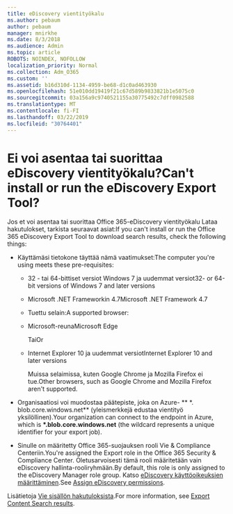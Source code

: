 ```yaml
---
title: eDiscovery vientityökalu
ms.author: pebaum
author: pebaum
manager: mnirkhe
ms.date: 8/3/2018
ms.audience: Admin
ms.topic: article
ROBOTS: NOINDEX, NOFOLLOW
localization_priority: Normal
ms.collection: Adm_O365
ms.custom: ''
ms.assetid: b16d310d-1134-4959-be68-d1c0ad463930
ms.openlocfilehash: 51e010dd19419f21c67d589b9833821b1e5075c0
ms.sourcegitcommit: 03a156a9c9740521155a30775492c7dff0982588
ms.translationtype: MT
ms.contentlocale: fi-FI
ms.lasthandoff: 03/22/2019
ms.locfileid: "30764401"
---
```

# <a name="cant-install-or-run-the-ediscovery-export-tool"></a><span data-ttu-id="10770-102">Ei voi asentaa tai suorittaa eDiscovery vientityökalu?</span><span class="sxs-lookup"><span data-stu-id="10770-102">Can't install or run the eDiscovery Export Tool?</span></span>

<span data-ttu-id="10770-103">Jos et voi asentaa tai suorittaa Office 365-eDiscovery vientityökalu Lataa hakutulokset, tarkista seuraavat asiat:</span><span class="sxs-lookup"><span data-stu-id="10770-103">If you can't install or run the Office 365 eDiscovery Export Tool to download search results, check the following things:</span></span>
  
- <span data-ttu-id="10770-104">Käyttämäsi tietokone täyttää nämä vaatimukset:</span><span class="sxs-lookup"><span data-stu-id="10770-104">The computer you're using meets these pre-requisites:</span></span>
    
  - <span data-ttu-id="10770-105">32 - tai 64-bittiset versiot Windows 7 ja uudemmat versiot</span><span class="sxs-lookup"><span data-stu-id="10770-105">32- or 64-bit versions of Windows 7 and later versions</span></span>
    
  - <span data-ttu-id="10770-106">Microsoft .NET Frameworkin 4.7</span><span class="sxs-lookup"><span data-stu-id="10770-106">Microsoft .NET Framework 4.7</span></span>
    
  - <span data-ttu-id="10770-107">Tuettu selain:</span><span class="sxs-lookup"><span data-stu-id="10770-107">A supported browser:</span></span>
    
  - <span data-ttu-id="10770-108">Microsoft-reuna</span><span class="sxs-lookup"><span data-stu-id="10770-108">Microsoft Edge</span></span>
    
    <span data-ttu-id="10770-109">Tai</span><span class="sxs-lookup"><span data-stu-id="10770-109">Or</span></span>
    
  - <span data-ttu-id="10770-110">Internet Explorer 10 ja uudemmat versiot</span><span class="sxs-lookup"><span data-stu-id="10770-110">Internet Explorer 10 and later versions</span></span>
    
    <span data-ttu-id="10770-111">Muissa selaimissa, kuten Google Chrome ja Mozilla Firefox ei tue.</span><span class="sxs-lookup"><span data-stu-id="10770-111">Other browsers, such as Google Chrome and Mozilla Firefox aren't supported.</span></span>
    
- <span data-ttu-id="10770-112">Organisaatiosi voi muodostaa päätepiste, joka on Azure- \*\* \*. blob.core.windows.net\*\* (yleismerkkejä edustaa vientityö yksilöllinen).</span><span class="sxs-lookup"><span data-stu-id="10770-112">Your organization can connect to the endpoint in Azure, which is **\*.blob.core.windows.net** (the wildcard represents a unique identifier for your export job).</span></span> 
    
- <span data-ttu-id="10770-113">Sinulle on määritetty Office 365-suojauksen rooli Vie &amp; Compliance Centeriin.</span><span class="sxs-lookup"><span data-stu-id="10770-113">You're assigned the Export role in the Office 365 Security &amp; Compliance Center.</span></span> <span data-ttu-id="10770-114">Oletusarvoisesti tämä rooli määritetään vain eDiscovery hallinta-rooliryhmään.</span><span class="sxs-lookup"><span data-stu-id="10770-114">By default, this role is only assigned to the eDiscovery Manager role group.</span></span> <span data-ttu-id="10770-115">Katso [eDiscovery käyttöoikeuksien määrittäminen](https://support.office.com/article/assign-ediscovery-permissions-in-the-office-365-security-compliance-center-5b9a067b-9d2e-4aa5-bb33-99d8c0d0b5d7#moreinfo).</span><span class="sxs-lookup"><span data-stu-id="10770-115">See [Assign eDiscovery permissions](https://support.office.com/article/assign-ediscovery-permissions-in-the-office-365-security-compliance-center-5b9a067b-9d2e-4aa5-bb33-99d8c0d0b5d7#moreinfo).</span></span>
    
<span data-ttu-id="10770-116">Lisätietoja [Vie sisällön hakutuloksista](https://support.office.com/article/Export-Content-Search-results-from-the-Office-365-Security-Compliance-Center-ed48d448-3714-4c42-85f5-10f75f6a4278).</span><span class="sxs-lookup"><span data-stu-id="10770-116">For more information, see [Export Content Search results](https://support.office.com/article/Export-Content-Search-results-from-the-Office-365-Security-Compliance-Center-ed48d448-3714-4c42-85f5-10f75f6a4278).</span></span>
  


